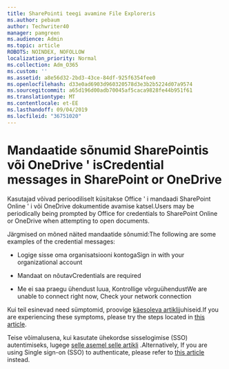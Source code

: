 ```yaml
---
title: SharePointi teegi avamine File Exploreris
ms.author: pebaum
author: Techwriter40
manager: pamgreen
ms.audience: Admin
ms.topic: article
ROBOTS: NOINDEX, NOFOLLOW
localization_priority: Normal
ms.collection: Adm_O365
ms.custom: ''
ms.assetid: a8e56d32-2bd3-43ce-84df-925f6354fee0
ms.openlocfilehash: d33e0ad6903d960320578d3e3b2b5224d07a9574
ms.sourcegitcommit: a65d196d00adb70045af5caca9828fe44b951f61
ms.translationtype: MT
ms.contentlocale: et-EE
ms.lasthandoff: 09/04/2019
ms.locfileid: "36751020"
---
```

# <a name="credential-messages-in-sharepoint-or-onedrive"></a><span data-ttu-id="94193-102">Mandaatide sõnumid SharePointis või OneDrive ' is</span><span class="sxs-lookup"><span data-stu-id="94193-102">Credential messages in SharePoint or OneDrive</span></span>

<span data-ttu-id="94193-103">Kasutajad võivad perioodiliselt küsitakse Office ' i mandaadi SharePoint Online ' i või OneDrive dokumentide avamise katsel.</span><span class="sxs-lookup"><span data-stu-id="94193-103">Users may be periodically being prompted by Office for credentials to SharePoint Online or OneDrive when attempting to open documents.</span></span>

<span data-ttu-id="94193-104">Järgmised on mõned näited mandaatide sõnumid:</span><span class="sxs-lookup"><span data-stu-id="94193-104">The following are some examples of the credential messages:</span></span>

- <span data-ttu-id="94193-105">Logige sisse oma organisatsiooni kontoga</span><span class="sxs-lookup"><span data-stu-id="94193-105">Sign in with your organizational account</span></span>

- <span data-ttu-id="94193-106">Mandaat on nõutav</span><span class="sxs-lookup"><span data-stu-id="94193-106">Credentials are required</span></span>

- <span data-ttu-id="94193-107">Me ei saa praegu ühendust luua, Kontrollige võrguühendust</span><span class="sxs-lookup"><span data-stu-id="94193-107">We are unable to connect right now, Check your network connection</span></span>

<span data-ttu-id="94193-108">Kui teil esinevad need sümptomid, proovige [käesoleva artikli](https://support.microsoft.com/help/2913639/office-applications-periodically-prompt-for-credentials-to-sharepoint)juhiseid.</span><span class="sxs-lookup"><span data-stu-id="94193-108">If you are experiencing these symptoms, please try the steps located in [this article](https://support.microsoft.com/help/2913639/office-applications-periodically-prompt-for-credentials-to-sharepoint).</span></span>

<span data-ttu-id="94193-109">Teise võimalusena, kui kasutate ühekordse sisselogimise (SSO) autentimiseks, lugege [selle asemel selle artikli](https://support.microsoft.com/help/4025962/cant-sign-in-after-update-to-office-2016-build-16-0-7967-on-windows-10) .</span><span class="sxs-lookup"><span data-stu-id="94193-109">Alternatively, If you are using Single sign-on (SSO) to authenticate, please refer to [this article](https://support.microsoft.com/help/4025962/cant-sign-in-after-update-to-office-2016-build-16-0-7967-on-windows-10) instead.</span></span>

